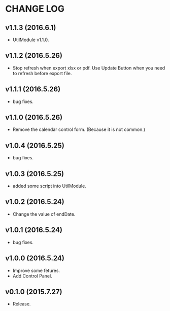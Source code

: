 # CHANGE LOG

## v1.1.3 (2016.6.1)
- UtilModule v1.1.0.

## v1.1.2 (2016.5.26)
- Stop refresh when export xlsx or pdf. Use Update Button when you need to refresh before export file.

## v1.1.1 (2016.5.26)
- bug fixes.

## v1.1.0 (2016.5.26)
- Remove the calendar control form. (Because it is not common.)

## v1.0.4 (2016.5.25)
- bug fixes.

## v1.0.3 (2016.5.25)
- added some script into UtilModule.

## v1.0.2 (2016.5.24)
- Change the value of endDate.

## v1.0.1 (2016.5.24)
- bug fixes.

## v1.0.0 (2016.5.24)
- Improve some fetures.
- Add Control Panel.

## v0.1.0 (2015.7.27)
- Release.
